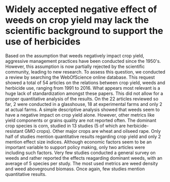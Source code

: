 Widely accepted negative effect of weeds on crop yield may lack the scientific background to support the use of herbicides
==========================================================================================================================

Based on the assumption that weeds negatively impact crop yield, aggressive
management practices have been conducted since the 1950's.
However, this assumption is now partially rejected by the scientific community,
leading to new research.
To assess this question, we conducted a review by searching the WebOfScience
online database.
This request showed a total of 54 articles on the relations between crop yield,
weeds and herbicide use, ranging from 1991 to 2016.
What appears most relevant is a huge lack of standardization amongst these
papers.
This did not allow for a proper quantitative analysis of the results.
On the 22 articles reviewed so far, 2 were conducted in a glasshouse, 18 at
experimental farms and only 2 at actual farms.
A simple descriptive analysis showed that weeds seem to have a negative impact
on crop yield alone.
However, other metrics like yield components or grains quality are not reported
often.
The dominant crop species is corn, studied in 13 studies (5 of which are
herbicide-resistant GMO crops).
Other major crops are wheat and oilseed rape.
Only half of studies mention quantitative results regarding crop yield and only
2 mention effect size indices.
Although economic factors seem to be an important variable to support policy
making, only two articles were including such factors.
Very few studies conducted a general survey on weeds and rather reported the
effects reagarding dominant weeds, with an average of 5 species per study.
The most used metrics are weed density and weed aboveground biomass.
Once again, few studies mention quantitative results.
